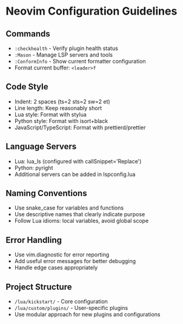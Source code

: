# Neovim Configuration Guidelines

## Commands
- `:checkhealth` - Verify plugin health status
- `:Mason` - Manage LSP servers and tools
- `:ConformInfo` - Show current formatter configuration
- Format current buffer: `<leader>f`

## Code Style
- Indent: 2 spaces (ts=2 sts=2 sw=2 et)
- Line length: Keep reasonably short
- Lua style: Format with stylua
- Python style: Format with isort+black
- JavaScript/TypeScript: Format with prettierd/prettier

## Language Servers
- Lua: lua_ls (configured with callSnippet='Replace')
- Python: pyright
- Additional servers can be added in lspconfig.lua

## Naming Conventions
- Use snake_case for variables and functions
- Use descriptive names that clearly indicate purpose
- Follow Lua idioms: local variables, avoid global scope

## Error Handling
- Use vim.diagnostic for error reporting
- Add useful error messages for better debugging
- Handle edge cases appropriately

## Project Structure
- `/lua/kickstart/` - Core configuration
- `/lua/custom/plugins/` - User-specific plugins
- Use modular approach for new plugins and configurations